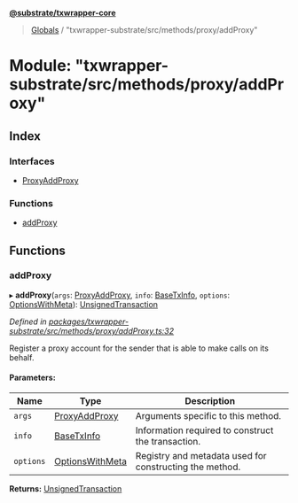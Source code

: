 **[@substrate/txwrapper-core](../README.md)**

> [Globals](../globals.md) / "txwrapper-substrate/src/methods/proxy/addProxy"

# Module: "txwrapper-substrate/src/methods/proxy/addProxy"

## Index

### Interfaces

* [ProxyAddProxy](../interfaces/_txwrapper_substrate_src_methods_proxy_addproxy_.proxyaddproxy.md)

### Functions

* [addProxy](_txwrapper_substrate_src_methods_proxy_addproxy_.md#addproxy)

## Functions

### addProxy

▸ **addProxy**(`args`: [ProxyAddProxy](../interfaces/_txwrapper_substrate_src_methods_proxy_addproxy_.proxyaddproxy.md), `info`: [BaseTxInfo](../interfaces/_txwrapper_core_src_types_method_.basetxinfo.md), `options`: [OptionsWithMeta](../interfaces/_txwrapper_core_src_types_method_.optionswithmeta.md)): [UnsignedTransaction](../interfaces/_txwrapper_core_src_types_method_.unsignedtransaction.md)

*Defined in [packages/txwrapper-substrate/src/methods/proxy/addProxy.ts:32](https://github.com/paritytech/txwrapper-core/blob/2862592/packages/txwrapper-substrate/src/methods/proxy/addProxy.ts#L32)*

Register a proxy account for the sender that is able to make calls on its behalf.

#### Parameters:

Name | Type | Description |
------ | ------ | ------ |
`args` | [ProxyAddProxy](../interfaces/_txwrapper_substrate_src_methods_proxy_addproxy_.proxyaddproxy.md) | Arguments specific to this method. |
`info` | [BaseTxInfo](../interfaces/_txwrapper_core_src_types_method_.basetxinfo.md) | Information required to construct the transaction. |
`options` | [OptionsWithMeta](../interfaces/_txwrapper_core_src_types_method_.optionswithmeta.md) | Registry and metadata used for constructing the method.  |

**Returns:** [UnsignedTransaction](../interfaces/_txwrapper_core_src_types_method_.unsignedtransaction.md)

